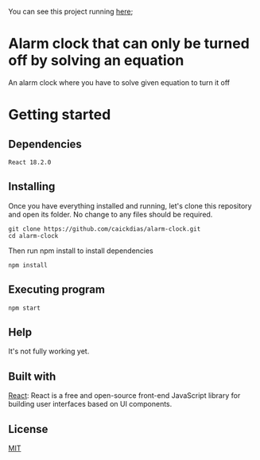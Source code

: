 You can see this project running [here](https://caickdias.github.io/alarm-clock/);

# Alarm clock that can only be turned off by solving an equation

An alarm clock where you have to solve given equation to turn it off

# Getting started

## Dependencies

```
React 18.2.0
```

## Installing

Once you have everything installed and running, let's clone this repository and open its folder. No change to any files should be required.

```
git clone https://github.com/caickdias/alarm-clock.git
cd alarm-clock
```
Then run npm install to install dependencies

```
npm install
```

## Executing program

```
npm start
```

## Help

It's not fully working yet.

## Built with

[React](https://reactjs.org/): React is a free and open-source front-end JavaScript library for building user interfaces based on UI components.

## License

[MIT](https://choosealicense.com/licenses/mit/)
